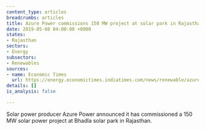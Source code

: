 ```yaml
---
content_type: articles
breadcrumbs: articles
title: Azure Power commissions 150 MW project at solar park in Rajasthan
date: 2019-05-08 04:00:00 +0000
states:
- Rajasthan
sectors:
- Energy
subsectors:
- Renewables
sources:
- name: Economic Times
  url: https://energy.economictimes.indiatimes.com/news/renewable/azure-power-commissions-150-mw-solar-project-in-rajasthan/69099360
details: []
is_analysis: false

---
```

Solar power producer Azure Power announced it has commissioned a 150 MW solar power project at Bhadla solar park in Rajasthan.
